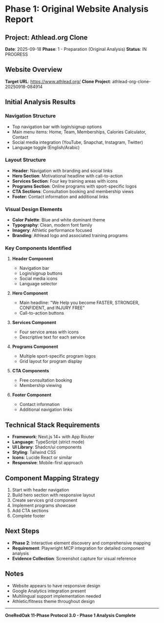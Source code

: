 # Phase 1: Original Website Analysis Report

## Project: Athlead.org Clone
**Date**: 2025-09-18
**Phase**: 1 - Preparation (Original Analysis)
**Status**: IN PROGRESS

## Website Overview
**Target URL**: https://www.athlead.org/
**Clone Project**: athlead-org-clone-20250918-084914

## Initial Analysis Results

### Navigation Structure
- Top navigation bar with login/signup options
- Main menu items: Home, Team, Memberships, Calories Calculator, Contact
- Social media integration (YouTube, Snapchat, Instagram, Twitter)
- Language toggle (English/Arabic)

### Layout Structure
- **Header**: Navigation with branding and social links
- **Hero Section**: Motivational headline with call-to-action
- **Services Section**: Four key training areas with icons
- **Programs Section**: Online programs with sport-specific logos
- **CTA Sections**: Consultation booking and membership views
- **Footer**: Contact information and additional links

### Visual Design Elements
- **Color Palette**: Blue and white dominant theme
- **Typography**: Clean, modern font family
- **Imagery**: Athletic performance focused
- **Branding**: Athlead logo and associated training programs

### Key Components Identified
1. **Header Component**
   - Navigation bar
   - Login/signup buttons
   - Social media icons
   - Language selector

2. **Hero Component**
   - Main headline: "We Help you become FASTER, STRONGER, CONFIDENT, and INJURY FREE"
   - Call-to-action buttons

3. **Services Component**
   - Four service areas with icons
   - Descriptive text for each service

4. **Programs Component**
   - Multiple sport-specific program logos
   - Grid layout for program display

5. **CTA Components**
   - Free consultation booking
   - Membership viewing

6. **Footer Component**
   - Contact information
   - Additional navigation links

## Technical Stack Requirements
- **Framework**: Next.js 14+ with App Router
- **Language**: TypeScript (strict mode)
- **UI Library**: Shadcn/ui components
- **Styling**: Tailwind CSS
- **Icons**: Lucide React or similar
- **Responsive**: Mobile-first approach

## Component Mapping Strategy
1. Start with header navigation
2. Build hero section with responsive layout
3. Create services grid component
4. Implement programs showcase
5. Add CTA sections
6. Complete footer

## Next Steps
- **Phase 2**: Interactive element discovery and comprehensive mapping
- **Requirement**: Playwright MCP integration for detailed component analysis
- **Evidence Collection**: Screenshot capture for visual reference

## Notes
- Website appears to have responsive design
- Google Analytics integration present
- Multilingual support implementation needed
- Athletic/fitness theme throughout design

---
**OneRedOak 11-Phase Protocol 3.0 - Phase 1 Analysis Complete**